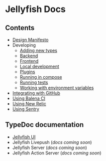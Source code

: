 # Jellyfish Docs

## Contents
* [Design Manifesto](design-manifesto.markdown)
* Developing
    * [Adding new types](developing/add-new-type.markdown)
    * [Backend](developing/backend.markdown)
    * [Frontend](developing/frontend.markdown)
    * [Local development](developing/local-development.markdown)
    * [Plugins](developing/plugins.markdown)
    * [Running in compose](developing/running-in-compose.markdown)
    * [Running tests](developing/running-tests.markdown)
    * [Working with environment variables](developing/working-with-environment-variables.markdown)
* [Integrating with GitHub](integrating-github.markdown)
* [Using Balena CI](balenaci.markdown)
* [Using New Relic](newrelic.markdown)
* [Using Sentry](sentry.markdown)

## TypeDoc documentation

* [Jellyfish UI](/typedoc/ui/index.html)
* Jellyfish Livepush (_docs coming soon_)
* Jellyfish Server (_docs coming soon_)
* Jellyfish Action Server (_docs coming soon_)
